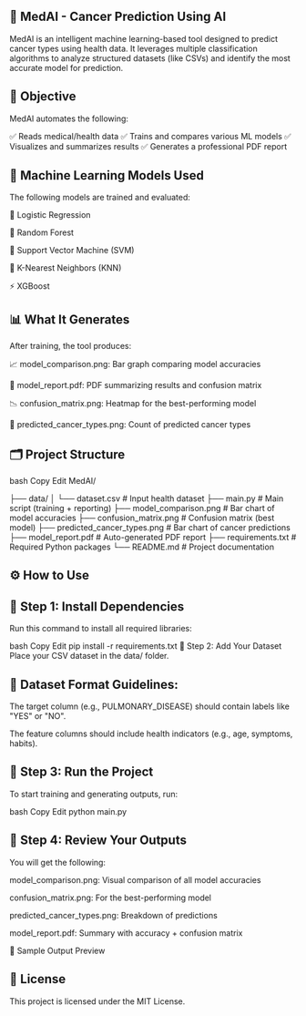 
## 🧠 MedAI - Cancer Prediction Using AI
MedAI is an intelligent machine learning-based tool designed to predict cancer types using health data. It leverages multiple classification algorithms to analyze structured datasets (like CSVs) and identify the most accurate model for prediction.

## 🎯 Objective
MedAI automates the following:

✅ Reads medical/health data
✅ Trains and compares various ML models
✅ Visualizes and summarizes results
✅ Generates a professional PDF report

## 🤖 Machine Learning Models Used
The following models are trained and evaluated:

🔹 Logistic Regression

🌲 Random Forest

🧭 Support Vector Machine (SVM)

👥 K-Nearest Neighbors (KNN)

⚡ XGBoost

## 📊 What It Generates
After training, the tool produces:

📈 model_comparison.png: Bar graph comparing model accuracies

🧾 model_report.pdf: PDF summarizing results and confusion matrix

📉 confusion_matrix.png: Heatmap for the best-performing model

🧬 predicted_cancer_types.png: Count of predicted cancer types

## 🗂️ Project Structure
bash
Copy
Edit
MedAI/

├── data/
│   └── dataset.csv               # Input health dataset
├── main.py                       # Main script (training + reporting)
├── model_comparison.png          # Bar chart of model accuracies
├── confusion_matrix.png          # Confusion matrix (best model)
├── predicted_cancer_types.png    # Bar chart of cancer predictions
├── model_report.pdf              # Auto-generated PDF report
├── requirements.txt              # Required Python packages
└── README.md                     # Project documentation
## ⚙️ How to Use
## 📌 Step 1: Install Dependencies
Run this command to install all required libraries:

bash
Copy
Edit
pip install -r requirements.txt
📌 Step 2: Add Your Dataset
Place your CSV dataset in the data/ folder.

## 📝 Dataset Format Guidelines:

The target column (e.g., PULMONARY_DISEASE) should contain labels like "YES" or "NO".

The feature columns should include health indicators (e.g., age, symptoms, habits).

## 📌 Step 3: Run the Project
To start training and generating outputs, run:

bash
Copy
Edit
python main.py
## 📌 Step 4: Review Your Outputs
You will get the following:

model_comparison.png: Visual comparison of all model accuracies

confusion_matrix.png: For the best-performing model

predicted_cancer_types.png: Breakdown of predictions

model_report.pdf: Summary with accuracy + confusion matrix

📎 Sample Output Preview

## 📄 License
This project is licensed under the MIT License.


